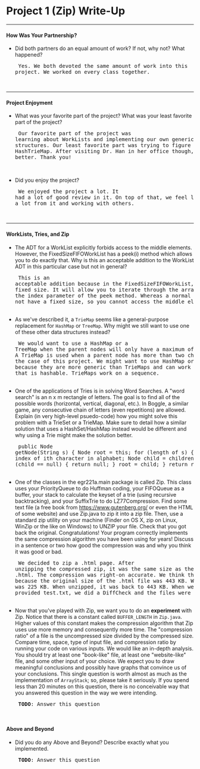 # Project 1 (Zip) Write-Up #
--------

#### How Was Your Partnership? ####
-   Did both partners do an equal amount of work?  If not, why not?
    What happened?<pre>
Yes. We both devoted the same amount of work into this
project. We worked on every class together.
</pre><br>

-----

#### Project Enjoyment ####
-   What was your favorite part of the project?  What was your least
    favorite part of the project?<pre>
Our favorite part of the project was learning about WorkLists and
implementing our own generic data structures. Our least favorite
part was trying to figure out the HashTrieMap. After visiting
Dr. Han in her office though, things got better. Thank you!
</pre><br>

-   Did you enjoy the project?<pre>
We enjoyed the project a lot. It had a lot of good review in it.
On top of that, we feel like we learned a lot from it and working
with others.
</pre><br>

-----

#### WorkLists, Tries, and Zip ####
-   The ADT for a WorkList explicitly forbids access to the middle elements.  However, the FixedSizeFIFOWorkList has a peek(i) method
    which allows you to do exactly that.  Why is this an acceptable addition to the WorkList ADT in this particular case but not in general?<pre>
This is an acceptable addition because in the
FixedSizeFIFOWorkList, there is a fixed size. It will
allow you to iterate through the array dependent on
the index parameter of the peek method. Whereas a 
normal WorkList does not have a fixed size, so you
cannot access the middle element.
</pre><br>
-   As we've described it, a `TrieMap` seems like a general-purpose replacement for `HashMap` or `TreeMap`.  Why might we still want to use one
    of these other data structures instead?<pre>
We would want to use a HashMap or a TreeMap when the parent
nodes will only have a maximum of two children. A TrieMap
is used when a parent node has more than two children, such
as the case of this project. We might want to use HashMap
or TreeMap because they are more generic than TrieMaps and
can work on any object that is hashable. TrieMaps work
on a sequence.
</pre><br>
-   One of the applications of Tries is in solving Word Searches.  A "word search" is an n x m rectangle of letters.  The goal is to find all
    of the possible words (horizontal, vertical, diagonal, etc.).  In Boggle, a similar game, any consecutive chain of letters (even repetitions)
    are allowed.  Explain (in very high-level psuedo-code) how you might solve this problem with a TrieSet or a TrieMap.  Make sure to detail
    how a similar solution that uses a HashSet/HashMap instead would be different and why using a Trie might make the solution better.<pre>
public Node getNode(String s) {
    Node root = this;
    for (length of s) {
        int index = index of ith character in alphabet;
        Node child = children of root;
        if (child == null) {
            return null;
        }
        root = child;
    }
    return root;
}
</pre><br>
-   One of the classes in the egr221a.main package is called Zip.  This class uses your PriorityQueue to do Huffman coding, your FIFOQueue as a buffer,
    your stack to calculate the keyset of a trie (using recursive backtracking), and your SuffixTrie to do LZ77Compression.  Find some text file
    (a free book from https://www.gutenberg.org/ or even the HTML of some website) and use Zip.java to zip it into a zip file.  Then, use a 
    standard zip utility on your machine (Finder on OS X, zip on Linux, WinZip or the like on Windows) to UNZIP your file.  Check that you got back
    the original.  Congratulations!  Your program correctly implements the same compression algorithm you have been using for years!  Discuss in a
    sentence or two how good the compression was and why you think it was good or bad.<pre>
We decided to zip a .html page. After unzipping the compressed zip, it was
the same size as the original .html. The compression was right-on accurate.
We think this is good because the original size of the .html file was
443 KB. When zipped, it was 225 KB. When unzipped, it was back to 443 KB.
When we tried the provided test.txt, we did a DiffCheck and the files were
the same.
</pre><br>
-   Now that you've played with Zip, we want you to do an **experiment** with Zip.  Notice that there is a constant called `BUFFER_LENGTH` in `Zip.java`.
    Higher values of this constant makes the compression algorithm that Zip uses use more memory and consequently more time.  The "compression ratio"
    of a file is the uncompressed size divided by the compressed size.  Compare time, space, type of input file, and compression ratio by running
    your code on various inputs.  We would like an in-depth analysis.  You should try at least one "book-like" file, at least one "website-like" file,
    and some other input of your choice.  We expect you to draw meaningful conclusions and possibly have graphs that convince us of your conclusions.
    This single question is worth almost as much as the implementation of `ArrayStack`; so, please take it seriously.  If you spend less than 20 minutes
    on this question, there is no conceivable way that you answered this question in the way we were intending.<pre>
**TODO**: Answer this question
</pre><br>

#### Above and Beyond ####
-   Did you do any Above and Beyond?  Describe exactly what you
    implemented.<pre>
**TODO**: Answer this question
</pre><br>

